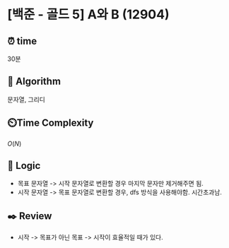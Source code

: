 # [백준 - 골드 5] A와 B (12904)
 
## ⏰  **time**
30분

## :pushpin: **Algorithm**
문자열, 그리디

## ⏲️**Time Complexity**
$O(N)$

## :round_pushpin: **Logic**
- 목표 문자열 -> 시작 문자열로 변환할 경우 마지막 문자만 제거해주면 됨.
- 시작 문자열 -> 목표 문자열로 변환할 경우, dfs 방식을 사용해야함. 시간초과남.

## :black_nib: **Review**
- 시작 -> 목표가 아닌 목표 -> 시작이 효율적일 때가 있다.